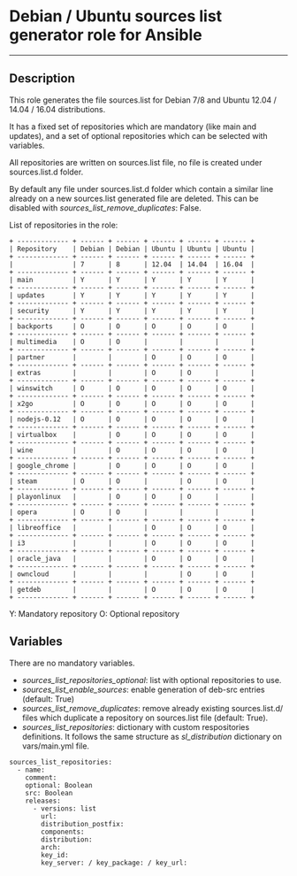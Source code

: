# Debian / Ubuntu sources list generator role for Ansible
* * *

## Description

This role generates the file sources.list for Debian 7/8 and Ubuntu 12.04 / 14.04 / 16.04 distributions.

It has a fixed set of repositories which are mandatory (like main and updates), and a set of optional repositories which can be selected with variables.

All repositories are written on sources.list file, no file is created under sources.list.d folder.

By default any file under sources.list.d folder which contain a similar line already on a new sources.list generated file are deleted. This can be disabled with _sources_list_remove_duplicates_: False.

List of repositories in the role:

```
+ ------------- + ------ + ------ + ------ + ------ + ------ +
| Repository    | Debian | Debian | Ubuntu | Ubuntu | Ubuntu |
+ ------------- + ------ + ------ + ------ + ------ + ------ +
|               | 7      | 8      | 12.04  | 14.04  | 16.04  |
+ ------------- + ------ + ------ + ------ + ------ + ------ +
| main          | Y      | Y      | Y      | Y      | Y      |
+ ------------- + ------ + ------ + ------ + ------ + ------ +
| updates       | Y      | Y      | Y      | Y      | Y      |
+ ------------- + ------ + ------ + ------ + ------ + ------ +
| security      | Y      | Y      | Y      | Y      | Y      |
+ ------------- + ------ + ------ + ------ + ------ + ------ +
| backports     | O      | O      | O      | O      | O      |
+ ------------- + ------ + ------ + ------ + ------ + ------ +
| multimedia    | O      | O      |        |        |        |
+ ------------- + ------ + ------ + ------ + ------ + ------ +
| partner       |        |        | O      | O      | O      |
+ ------------- + ------ + ------ + ------ + ------ + ------ +
| extras        |        |        | O      | O      |        |
+ ------------- + ------ + ------ + ------ + ------ + ------ +
| winswitch     | O      | O      | O      | O      | O      |
+ ------------- + ------ + ------ + ------ + ------ + ------ +
| x2go          | O      | O      | O      | O      | O      |
+ ------------- + ------ + ------ + ------ + ------ + ------ +
| nodejs-0.12   | O      | O      | O      | O      | O      |
+ ------------- + ------ + ------ + ------ + ------ + ------ +
| virtualbox    |        | O      | O      | O      | O      |
+ ------------- + ------ + ------ + ------ + ------ + ------ +
| wine          |        | O      | O      | O      | O      |
+ ------------- + ------ + ------ + ------ + ------ + ------ +
| google_chrome |        | O      | O      | O      | O      |
+ ------------- + ------ + ------ + ------ + ------ + ------ +
| steam         | O      | O      |        | O      | O      |
+ ------------- + ------ + ------ + ------ + ------ + ------ +
| playonlinux   |        | O      | O      | O      |        |
+ ------------- + ------ + ------ + ------ + ------ + ------ +
| opera         | O      | O      |        |        |        |
+ ------------- + ------ + ------ + ------ + ------ + ------ +
| libreoffice   |        |        | O      | O      | O      |
+ ------------- + ------ + ------ + ------ + ------ + ------ +
| i3            |        |        | O      | O      | O      |
+ ------------- + ------ + ------ + ------ + ------ + ------ +
| oracle_java   |        |        | O      | O      | O      |
+ ------------- + ------ + ------ + ------ + ------ + ------ +
| owncloud      |        |        |        | O      | O      |
+ ------------- + ------ + ------ + ------ + ------ + ------ +
| getdeb        |        |        | O      | O      | O      |
+ ------------- + ------ + ------ + ------ + ------ + ------ +
```

Y: Mandatory repository
O: Optional repository

## Variables

There are no mandatory variables.

- _sources_list_repositories_optional_: list with optional repositories to use.
- _sources_list_enable_sources_: enable generation of deb-src entries (default: True)
- _sources_list_remove_duplicates_: remove already existing sources.list.d/ files which duplicate a repository on sources.list file (default: True).
- _sources_list_repositories_: dictionary with custom respositories definitions. It follows the same structure as _sl_distribution_ dictionary on vars/main.yml file.
```
sources_list_repositories:
  - name:
    comment:
    optional: Boolean
	src: Boolean
	releases:
	  - versions: list
        url:
        distribution_postfix:
        components:
        distribution:
        arch:
        key_id:
        key_server: / key_package: / key_url:
```
